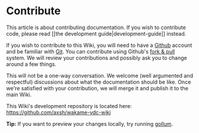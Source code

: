 # Contribute

This article is about contributing documentation. If you wish to contribute code, please read [[the development guide|development-guide]] instead.

If you wish to contribute to this Wiki, you will need to have a [Github](https://github.com) account and be familiar with [Git](http://git-scm.com). You can contribute using Github's [fork & pull](https://help.github.com/articles/using-pull-requests/#fork--pull) system. We will review your contributions and possibly ask you to change around a few things.

This will not be a one-way conversation. We welcome (well argumented and respectful) discussions about what the documentation should be like. Once we're satisfied with your contribution, we will merge it and publish it to the main Wiki.

This Wiki's development repository is located here: https://github.com/axsh/wakame-vdc-wiki

**Tip:** If you want to preview your changes locally, try running [gollum](https://github.com/gollum/gollum).
